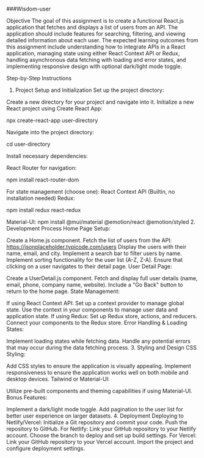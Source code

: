 ###Wisdom-user

Objective
The goal of this assignment is to create a functional React.js application that fetches and displays a list of users from an API. The application should include features for searching, filtering, and viewing detailed information about each user. The expected learning outcomes from this assignment include understanding how to integrate APIs in a React application, managing state using either React Context API or Redux, handling asynchronous data fetching with loading and error states, and implementing responsive design with optional dark/light mode toggle.

Step-by-Step Instructions
1. Project Setup and Initialization
Set up the project directory:

Create a new directory for your project and navigate into it.
Initialize a new React project using Create React App:

npx create-react-app user-directory

Navigate into the project directory:

cd user-directory

Install necessary dependencies:

React Router for navigation:

npm install react-router-dom

For state management (choose one):
React Context API (Builtin, no installation needed)
Redux:

npm install redux react-redux


Material-UI:
npm install @mui/material @emotion/react @emotion/styled
2. Development Process
Home Page Setup:

Create a Home.js component.
Fetch the list of users from the API: https://jsonplaceholder.typicode.com/users
Display the users with their name, email, and city.
Implement a search bar to filter users by name.
Implement sorting functionality for the user list (A-Z, Z-A).
Ensure that clicking on a user navigates to their detail page.
User Detail Page:

Create a UserDetail.js component.
Fetch and display full user details (name, email, phone, company name, website).
Include a "Go Back" button to return to the home page.
State Management:

If using React Context API:
Set up a context provider to manage global state.
Use the context in your components to manage user data and application state.
If using Redux:
Set up Redux store, actions, and reducers.
Connect your components to the Redux store.
Error Handling & Loading States:

Implement loading states while fetching data.
Handle any potential errors that may occur during the data fetching process.
3. Styling and Design
CSS Styling:

Add CSS styles to ensure the application is visually appealing.
Implement responsiveness to ensure the application works well on both mobile and desktop devices.
Tailwind or Material-UI:


Utilize pre-built components and theming capabilities if using Material-UI.
Bonus Features:

Implement a dark/light mode toggle.
Add pagination to the user list for better user experience on larger datasets.
4. Deployment
Deploying to Netlify/Vercel:
Initialize a Git repository and commit your code.
Push the repository to GitHub.
For Netlify:
Link your GitHub repository to your Netlify account.
Choose the branch to deploy and set up build settings.
For Vercel:
Link your GitHub repository to your Vercel account.
Import the project and configure deployment settings.
